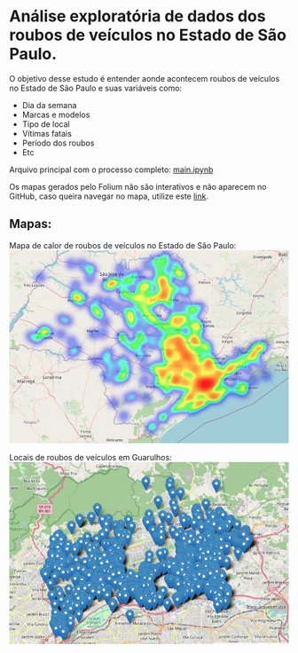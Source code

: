 # Análise exploratória de dados dos roubos de veículos no Estado de São Paulo.

O objetivo desse estudo é entender aonde acontecem roubos de veículos no Estado de São Paulo e suas variáveis como:
    <ul>
    <li>Dia da semana</li>
    <li>Marcas e modelos</li>
    <li>Tipo de local</li>
    <li>Vítimas fatais</li>
    <li>Período dos roubos</li>
    <li>Etc</li>
    </ul>
    
Arquivo principal com o processo completo: <a href="https://github.com/data-science101/eda-roubos-veiculos-estado-sao-paulo/blob/main/main.ipynb">main.ipynb</a>

Os mapas gerados pelo Folium não são interativos e não aparecem no GitHub, caso queira navegar no mapa, utilize este <a href="https://nbviewer.org/github/data-science101/eda-roubos-veiculos-estado-sao-paulo/blob/main/main.ipynb">link</a>.

<h2>Mapas:</h2>

Mapa de calor de roubos de veículos no Estado de São Paulo:
<img src="mapa2.jpg" />

Locais de roubos de veículos em Guarulhos:
<img src="mapa1.jpg" />
